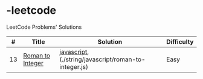 # -leetcode
LeetCode Problems' Solutions

| # | Title | Solution | Difficulty |
|---| ----- | -------- | ---------- |
|13|[Roman to Integer](https://leetcode.com/problems/roman-to-integer/) | [javascript](./string/javascript/roman-to-integer.js), (./string/javascript/roman-to-integer.js)|Easy|
